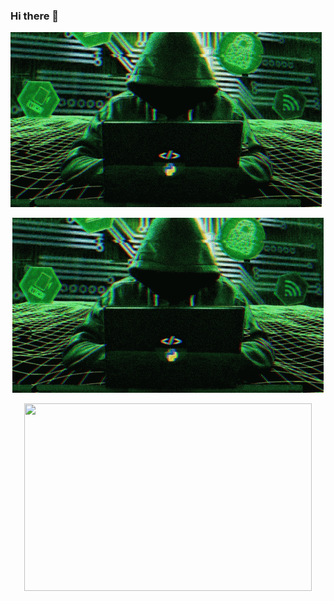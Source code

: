 ### Hi there 👋

![Hacker](image/hacker-python.gif)

<div style="text-align: center;">
  <img src="image/hacker-python.gif" alt="Hacker" />
</div>

<p align="center">
  <img width="460" height="300" src="image/hacker-python.gif/460/300">
</p>


<!--
**matpakke/matpakke** is a ✨ _special_ ✨ repository because its `README.md` (this file) appears on your GitHub profile.

Here are some ideas to get you started:

- 🔭 I’m currently working on ...
- 🌱 I’m currently learning ...
- 👯 I’m looking to collaborate on ...
- 🤔 I’m looking for help with ...
- 💬 Ask me about ...
- 📫 How to reach me: ...
- 😄 Pronouns: ...
- ⚡ Fun fact: ...
-->
